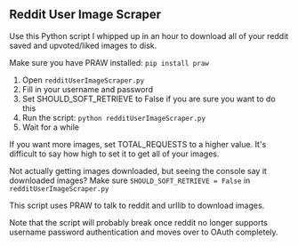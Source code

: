 Reddit User Image Scraper
--------------------------

Use this Python script I whipped up in an hour to download all of
your reddit saved and upvoted/liked images to disk.

Make sure you have PRAW installed:
`pip install praw`

1. Open `redditUserImageScraper.py`
2. Fill in your username and password
3. Set SHOULD_SOFT_RETRIEVE to False if you are sure you want to do this
4. Run the script: `python redditUserImageScraper.py`
5. Wait for a while

If you want more images, set TOTAL_REQUESTS to a higher value. It's difficult to say how high to set it to get all of your images.

Not actually getting images downloaded, but seeing the console say it downloaded images? Make sure `SHOULD_SOFT_RETRIEVE = False` in `redditUserImageScraper.py`

This script uses PRAW to talk to reddit and urllib to download images.

Note that the script will probably break once reddit no longer supports username password authentication and moves over to OAuth completely.
